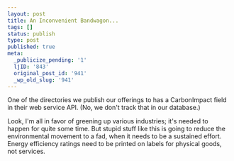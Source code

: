 ```yaml
---
layout: post
title: An Inconvenient Bandwagon...
tags: []
status: publish
type: post
published: true
meta:
  _publicize_pending: '1'
  ljID: '843'
  original_post_id: '941'
  _wp_old_slug: '941'
---
```

One of the directories we publish our offerings to has a CarbonImpact field in their web service API.  (No, we don't track that in our database.)

Look, I'm all in favor of greening up various industries; it's needed to happen for quite some time.  But stupid stuff like this is going to reduce the environmental movement to a fad, when it needs to be a sustained effort.  Energy efficiency ratings need to be printed on labels for physical goods, not services.
